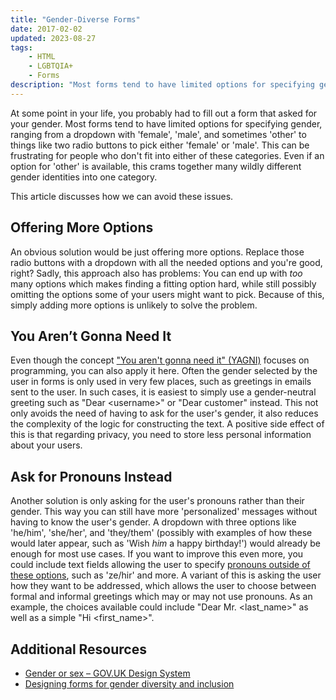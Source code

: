 ```yaml
---
title: "Gender-Diverse Forms"
date: 2017-02-02
updated: 2023-08-27
tags:
    - HTML
    - LGBTQIA+
    - Forms
description: "Most forms tend to have limited options for specifying gender. This article discusses how we can avoid these issues."
---
```


At some point in your life, you probably had to fill out a form that asked for your gender. Most forms
tend to have limited options for specifying gender, ranging from a dropdown with 'female', 'male', and
sometimes 'other' to things like two radio buttons to pick either 'female' or 'male'.
This can be frustrating for people who don't fit into either of these categories. Even if an option for 'other' is available, this crams together many wildly different gender identities into one category.

This article discusses how we can avoid these issues.

<!-- more -->

## Offering More Options

An obvious solution would be just offering more options. Replace those radio buttons with a dropdown with all the needed options and you're good, right? Sadly, this approach also has problems: You can end up with _too_ many options which makes finding a fitting option hard, while still possibly omitting the options some of your users might want to pick. Because of this, simply adding more options is unlikely to solve the problem.

## You Aren’t Gonna Need It

Even though the concept ["You aren't gonna need it" (YAGNI)](https://en.wikipedia.org/wiki/You_aren%27t_gonna_need_it) focuses on programming, you can also apply it here. Often the gender selected by the user in forms is only used in very few places, such as greetings in emails sent to the user. In such cases, it is easiest to simply use a gender-neutral greeting such as "Dear \<username\>" or "Dear customer" instead.
This not only avoids the need of having to ask for the user's gender, it also reduces the complexity of the logic for constructing the text. A positive side effect of this is that regarding privacy, you need to store less personal information about your users.

## Ask for Pronouns Instead

Another solution is only asking for the user's pronouns rather than their gender. This way you can still have more 'personalized' messages without having to know the user's gender.
A dropdown with three options like 'he/him', 'she/her', and 'they/them' (possibly with examples of how these would later appear, such as 'Wish _him_ a happy birthday!') would already be enough for most use cases. If you want to improve this even more, you could include text fields allowing the user to specify [pronouns outside of these options](https://en.wikipedia.org/wiki/Neopronoun), such as 'ze/hir' and more.
A variant of this is asking the user how they want to be addressed, which allows the user to choose between formal and informal greetings which may or may not use pronouns. As an example, the choices available could include "Dear Mr. \<last_name\>" as well as a simple "Hi \<first_name\>".

## Additional Resources

- [Gender or sex – GOV.UK Design System](hhttps://design-system.service.gov.uk/patterns/gender-or-sex/)
- [Designing forms for gender diversity and inclusion](https://uxdesign.cc/designing-forms-for-gender-diversity-and-inclusion-d8194cf1f51)
